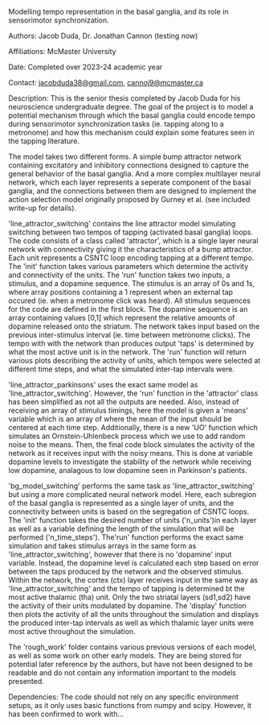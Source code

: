Modelling tempo representation in the basal ganglia, and its role in sensorimotor synchronization.

Authors: Jacob Duda, Dr. Jonathan Cannon (testing now)

Affiliations: McMaster University

Date: Completed over 2023-24 academic year

Contact: jacobduda38@gmail.com, cannoj9@mcmaster.ca

Description: This is the senior thesis completed by Jacob Duda for his neuroscience undergraduate degree. The goal of the project is to model a potential mechanism through which the basal ganglia could encode tempo during sensorimotor synchronization tasks (ie. tapping along to a metronome) and how this mechanism could explain some features seen in the tapping literature. 

The model takes two different forms. A simple bump attractor network containing excitatory and inhibitory connections designed to capture the general behavior of the basal ganglia. And a more complex multilayer neural network, which each layer represents a seperate component of the basal ganglia, and the connections between them are designed to implement the action selection model originally proposed by Gurney et al. (see included write-up for details).

'line_attractor_switching' contains the line attractor model simulating switching between two tempos of tapping (activated basal ganglia) loops. The code consists of a class called 'attractor', which is a single layer neural network with connectivity giving it the characteristics of a bump attractor. Each unit represents a CSNTC loop encoding tapping at a different tempo. The 'init' function takes various parameters which determine the activity and connectivity of the units. The 'run' function takes two inputs, a stimulus, and a dopamine sequence. The stimulus is an array of 0s and 1s, where array positions containing a 1 represent when an external tap occured (ie. when a metronome click was heard). All stimulus sequences for the code are defined in the first block. The dopamine sequence is an array containing values [0,1] which represent the relative amounts of dopamine released onto the striatum. The network takes input based on the previous inter-stimulus interval (ie. time between metronome clicks). The tempo with with the network than produces output 'taps' is determined by what the most active unit is in the network. The 'run' function will return various plots describing the activity of units, which tempos were selected at different time steps, and what the simulated inter-tap intervals were. 

'line_attractor_parkinsons' uses the exact same model as 'line_attractor_switching'. However, the 'run' function in the 'attractor' class has been simplified as not all the outputs are needed. Also, instead of receiving an array of stimulus timings, here the model is given a 'means' variable which is an array of where the mean of the input should be centered at each time step. Additionally, there is a new 'UO' function which simulates an Ornstein-Uhlenbeck process which we use to add random noise to the means. Then, the final code block simulates the activity of the network as it receives input with the noisy means. This is done at variable dopamine levels to investigate the stability of the network while receiving low dopamine, analagous to low dopamine seen in Parkinson's patients. 

'bg_model_switching' performs the same task as 'line_attractor_switching' but using a more complicated neural network model. Here, each subregion of the basal ganglia is represented as a single layer of units, and the connectivity between units is based on the segregation of CSNTC loops. The 'init' function takes the desired number of units ('n_units')in each layer as well as a variable defining the length of the simulation that will be performed ('n_time_steps'). The'run' function performs the exact same simulation and takes stimulus arrays in the same form as 'line_attractor_switching', however that there is no 'dopamine' input variable. Instead, the dopamine level is calculated each step based on error between the taps produced by the network and the observed stimulus. Within the network, the cortex (ctx) layer receives input in the same way as 'line_attractor_switching' and the tempo of tapping is determined bt the most active thalamic (tha) unit. Only the two striatal layers (sd1,sd2) have the activity of their units modulated by dopamine. The 'display' function then plots the activity of all the units throughout the simulation and displays the produced inter-tap intervals as well as which thalamic layer units were most active throughout the simulation. 

The 'rough_work' folder contains various previous versions of each model, as well as some work on other early models. They are being stored for potential later reference by the authors, but have not been designed to be readable and do not contain any information important to the models presented.

Dependencies: The code should not rely on any specific environment setups, as it only uses basic functions from numpy and scipy. However, it has been confirmed to work with...